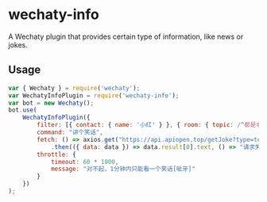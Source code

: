 # wechaty-info

A Wechaty plugin that provides certain type of information, like news or jokes.

## Usage

```js
var { Wechaty } = require('wechaty');
var WechatyInfoPlugin = require('wechaty-info');
var bot = new Wechaty();
bot.use(
	WechatyInfoPlugin({
		filter: [{ contact: { name: '小红' } }, { room: { topic: /^都是老师/ } }],
		command: "讲个笑话",
		fetch: () => axios.get("https://api.apiopen.top/getJoke?type=text&count=1")
			.then(({ data: data }) => data.result[0].text, () => "请求失败"),
		throttle: {
			timeout: 60 * 1000,
			message: "对不起，1分钟内只能看一个笑话[呲牙]"
		}
	})
);
```
